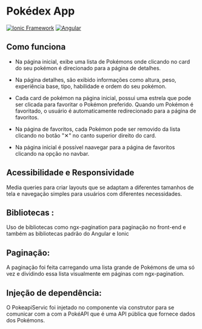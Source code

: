 # Pokédex App

[![Ionic Framework](https://img.shields.io/badge/Ionic-Framework-3880ff?logo=ionic&logoColor=white)](https://ionicframework.com/)
[![Angular](https://img.shields.io/badge/Angular-v16.2.7-red?logo=angular&logoColor=white)](https://angular.io/)


## Como funciona

- Na página inicial, exibe uma lista de Pokémons onde clicando no card do seu pokémon é direcionado para a página de detalhes.

- Na página detalhes, são exibido informações como altura, peso, experiência base, tipo, habilidade e ordem do seu pokémon.

- Cada card de pokémon na página inicial, possui uma estrela que pode ser clicada para favoritar o Pokémon preferido. Quando um Pokémon é favoritado, o usuário é automaticamente redirecionado para a página de favoritos.

- Na página de favoritos, cada Pokémon pode ser removido da lista clicando no botão "✕" no canto superior direito do card.

- Na página inicial é possível naavegar para a página de favoritos clicando na opção no navbar.


## Acessibilidade e Responsividade

 Media queries para criar layouts que se adaptam a diferentes tamanhos de tela e navegação simples para usuários com diferentes necessidades.

 ## Bibliotecas :

Uso de bibliotecas como ngx-pagination para paginação no front-end e também as bibliotecas padrão do Angular e Ionic

 ## Paginação:

 A paginação foi feita carregando uma lista grande de Pokémons de uma só vez e dividindo essa lista visualmente em páginas com ngx-pagination.

 ## Injeção de dependência:

O PokeapiServic foi injetado no componente via construtor para se comunicar com a com a PokéAPI que é uma API pública que fornece dados dos Pokémons.
